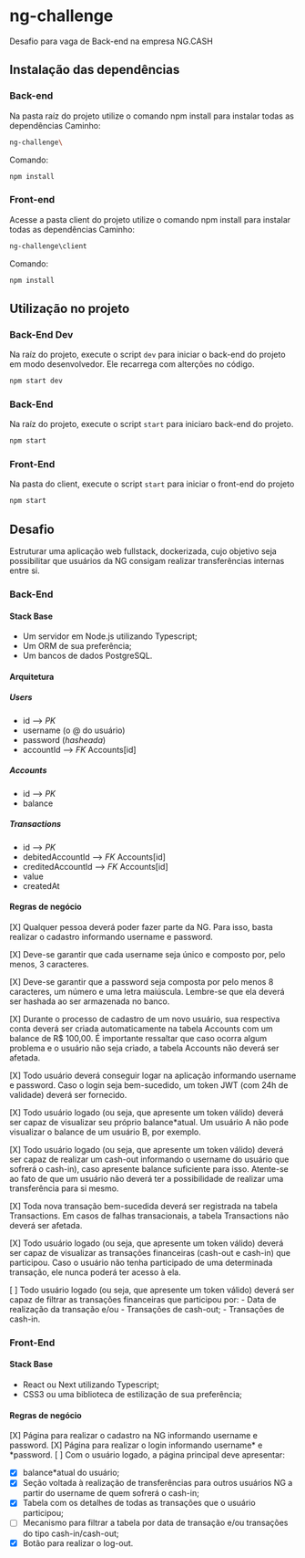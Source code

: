 # ng-challenge
Desafio para vaga de Back-end na empresa NG.CASH

## Instalação das dependências
### Back-end
Na pasta raíz do projeto utilize o comando npm install para instalar todas as dependências
Caminho:
```bash
ng-challenge\
```
Comando:
```bash
npm install
```

### Front-end
Acesse a pasta client do projeto utilize o comando npm install para instalar todas as dependências
Caminho:
```bash
ng-challenge\client
```
Comando:
```bash
npm install
```

## Utilização no projeto
### Back-End Dev
Na raíz do projeto, execute o script `dev` para iniciar o back-end do projeto em modo desenvolvedor. Ele recarrega com alterções no código.
```bash
npm start dev
```

### Back-End
Na raíz do projeto, execute o script `start` para iniciaro back-end do projeto.
```bash
npm start
```

### Front-End
Na pasta do client, execute o script `start` para iniciar o front-end do projeto
```bash
npm start
```

## Desafio
Estruturar uma aplicação web fullstack, dockerizada, cujo objetivo seja possibilitar que usuários da NG consigam realizar transferências internas entre si.

### Back-End
#### Stack Base
- Um servidor em Node.js utilizando Typescript;
- Um ORM de sua preferência;
- Um bancos de dados PostgreSQL.
#### Arquitetura
##### Users 
- id —> *PK*
- username (o @ do usuário)
- password (*hasheada*)
- accountId —> *FK* Accounts[id]
##### Accounts 
- id —> *PK*
- balance
##### Transactions 
- id —> *PK*
- debitedAccountId —> *FK* Accounts[id]
- creditedAccountId —> *FK* Accounts[id]
- value
- createdAt
#### Regras de negócio
[X] Qualquer pessoa deverá poder fazer parte da NG. Para isso, basta realizar o cadastro informando username e password.

[X] Deve-se garantir que cada username seja único e composto por, pelo menos, 3 caracteres.

[X] Deve-se garantir que a password seja composta por pelo menos 8 caracteres, um número e uma letra maiúscula. Lembre-se que ela deverá ser hashada ao ser armazenada no banco.

[X] Durante o processo de cadastro de um novo usuário, sua respectiva conta deverá ser criada automaticamente na tabela Accounts com um balance de R$ 100,00. É importante ressaltar que caso ocorra algum problema e o usuário não seja criado, a tabela Accounts não deverá ser afetada.

[X] Todo usuário deverá conseguir logar na aplicação informando username e password. Caso o login seja bem-sucedido, um token JWT (com 24h de validade) deverá ser fornecido.

[X] Todo usuário logado (ou seja, que apresente um token válido) deverá ser capaz de visualizar seu próprio balance*atual. Um usuário A não pode visualizar o balance de um usuário B, por exemplo.

[X] Todo usuário logado (ou seja, que apresente um token válido) deverá ser capaz de realizar um cash-out informando o username do usuário que sofrerá o cash-in), caso apresente balance suficiente para isso. Atente-se ao fato de que um usuário não deverá ter a possibilidade de realizar uma transferência para si mesmo.

[X] Toda nova transação bem-sucedida deverá ser registrada na tabela Transactions. Em casos de falhas transacionais, a tabela Transactions não deverá ser afetada.

[X] Todo usuário logado (ou seja, que apresente um token válido) deverá ser capaz de visualizar as transações financeiras (cash-out e cash-in) que participou. Caso o usuário não tenha participado de uma determinada transação, ele nunca poderá ter acesso à ela.

[ ] Todo usuário logado (ou seja, que apresente um token válido) deverá ser capaz de filtrar as transações financeiras que participou por:
    - Data de realização da transação e/ou
        - Transações de cash-out;
        - Transações de cash-in.

### Front-End
#### Stack Base
- React ou Next utilizando Typescript;
- CSS3 ou uma biblioteca de estilização de sua preferência;
#### Regras de negócio

[X] Página para realizar o cadastro na NG informando username e password.
[X] Página para realizar o login informando username* e *password.
[ ] Com o usuário logado, a página principal deve apresentar:
- [X] balance*atual do usuário;
- [X] Seção voltada à realização de transferências para outros usuários NG a partir do username de quem sofrerá o cash-in;
- [X] Tabela com os detalhes de todas as transações que o usuário participou;
- [ ] Mecanismo para filtrar a tabela por data de transação e/ou transações do tipo cash-in/cash-out;
- [X] Botão para realizar o log-out.